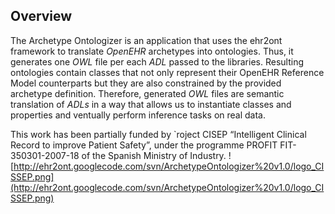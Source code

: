 ## Overview ##

The Archetype Ontologizer is an application that uses the ehr2ont framework to translate _OpenEHR_ archetypes into ontologies. Thus, it generates one _OWL_ file per each _ADL_ passed to the libraries. Resulting ontologies contain classes that not only represent their OpenEHR Reference Model counterparts but they are also constrained by the provided archetype definition. Therefore, generated _OWL_ files are semantic translation of _ADLs_ in a way that allows us to instantiate classes and properties and ventually perform inference tasks on real data.

This work has been partially funded by `roject CISEP “Intelligent Clinical Record to improve Patient Safety”, under the programme PROFIT FIT-350301-2007-18 of the Spanish Ministry of Industry.  ![http://ehr2ont.googlecode.com/svn/ArchetypeOntologizer%20v1.0/logo_CISSEP.png](http://ehr2ont.googlecode.com/svn/ArchetypeOntologizer%20v1.0/logo_CISSEP.png)